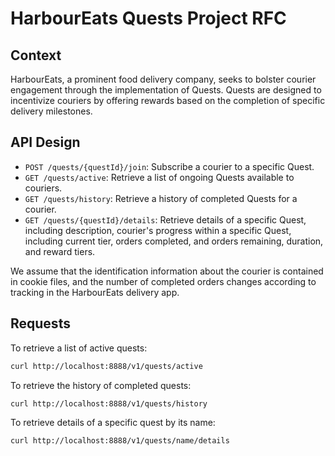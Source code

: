 # HarbourEats Quests Project RFC

## Context
HarbourEats, a prominent food delivery company, seeks to bolster courier engagement through the implementation of Quests. Quests are designed to incentivize couriers by offering rewards based on the completion of specific delivery milestones.

## API Design
- `POST /quests/{questId}/join`: Subscribe a courier to a specific Quest.
- `GET /quests/active`: Retrieve a list of ongoing Quests available to couriers.
- `GET /quests/history`: Retrieve a history of completed Quests for a courier.
- `GET /quests/{questId}/details`: Retrieve details of a specific Quest, including description, courier's progress within a specific Quest, including current tier, orders completed, and orders remaining, duration, and reward tiers.

We assume that the identification information about the courier is contained in cookie files, and the number of completed orders changes according to tracking in the HarbourEats delivery app.


## Requests
To retrieve a list of active quests:
```bash
curl http://localhost:8888/v1/quests/active
```

To retrieve the history of completed quests:
```bash
curl http://localhost:8888/v1/quests/history
```

To retrieve details of a specific quest by its name:
```bash
curl http://localhost:8888/v1/quests/name/details
```
